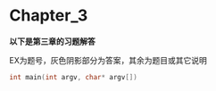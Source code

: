 # Chapter_3

**以下是第三章的习题解答**

EX为题号，灰色阴影部分为答案，其余为题目或其它说明

```C++
int main(int argv, char* argv[])
```
